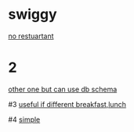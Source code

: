 # swiggy
<a href="https://medium.com/@avinashsoni9829/food-ordering-system-low-level-design-633904e32fca">no restuartant </a>
# 2
<a href="https://leetcode.com/discuss/interview-question/object-oriented-design/259629/Design-OO-food-delivery-system"> other one but can use db schema</a>

#3
<a href="https://medium.com/@mayankbansal933/food-delivery-app-lld-c1409ef49266">useful if different breakfast,lunch</a>

#4
<a href="https://github.com/keertipurswani/Swiggy-Zomato-Low-Level-Design">simple</a>
